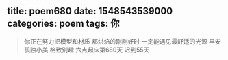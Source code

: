 title: poem680
date: 1548543539000
categories: poem
tags: 你
---
> 你正在努力把模型和材质
都烘焙的刚刚好时
一定能遇见最舒适的光源
早安
孤独小美
格致别趣
六点起床第680天 迟到55天